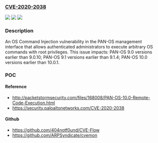 ### [CVE-2020-2038](https://cve.mitre.org/cgi-bin/cvename.cgi?name=CVE-2020-2038)
![](https://img.shields.io/static/v1?label=Product&message=PAN-OS&color=blue)
![](https://img.shields.io/static/v1?label=Version&message=10.0%3C%2010.0.1%20&color=brighgreen)
![](https://img.shields.io/static/v1?label=Vulnerability&message=CWE-78%20OS%20Command%20Injection&color=brighgreen)

### Description

An OS Command Injection vulnerability in the PAN-OS management interface that allows authenticated administrators to execute arbitrary OS commands with root privileges. This issue impacts: PAN-OS 9.0 versions earlier than 9.0.10; PAN-OS 9.1 versions earlier than 9.1.4; PAN-OS 10.0 versions earlier than 10.0.1.

### POC

#### Reference
- http://packetstormsecurity.com/files/168008/PAN-OS-10.0-Remote-Code-Execution.html
- https://security.paloaltonetworks.com/CVE-2020-2038

#### Github
- https://github.com/404notf0und/CVE-Flow
- https://github.com/ARPSyndicate/cvemon


